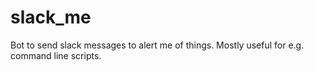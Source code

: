 # slack_me
Bot to send slack messages to alert me of things. Mostly useful for e.g. command line scripts.

